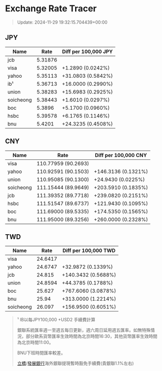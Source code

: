 # Exchange Rate Tracer

> Update: 2024-11-29 19:32:15.704439+00:00

## JPY

| Name      |    Rate | Diff per 100,000 JPY   |
|-----------|---------|------------------------|
| jcb       | 5.31876 |                        |
| visa      | 5.32005 | +1.2890 (0.0242%)      |
| yahoo     | 5.35113 | +31.0803 (0.5842%)     |
| ib¹       | 5.36713 | +16.0000 (0.2990%)     |
| union     | 5.38283 | +15.6983 (0.2925%)     |
| soicheong | 5.38443 | +1.6010 (0.0297%)      |
| boc       | 5.3896  | +5.1700 (0.0960%)      |
| hsbc      | 5.39578 | +6.1765 (0.1146%)      |
| bnu       | 5.4201  | +24.3235 (0.4508%)     |

## CNY

| Name      | Rate                | Diff per 100,000 CNY   |
|-----------|---------------------|------------------------|
| visa      | 110.77959	(90.2693) |                        |
| yahoo     | 110.92591	(90.1503) | +146.3136 (0.1321%)    |
| union     | 110.95085	(90.1300) | +24.9430 (0.0225%)     |
| soicheong | 111.15444	(89.9649) | +203.5910 (0.1835%)    |
| jcb       | 111.39352	(89.7718) | +239.0820 (0.2151%)    |
| hsbc      | 111.51547	(89.6737) | +121.9430 (0.1095%)    |
| boc       | 111.69000	(89.5335) | +174.5350 (0.1565%)    |
| bnu       | 111.95000	(89.3256) | +260.0000 (0.2328%)    |

## TWD

| Name      |    Rate | Diff per 100,000 TWD   |
|-----------|---------|------------------------|
| visa      | 24.6417 |                        |
| yahoo     | 24.6747 | +32.9872 (0.1339%)     |
| jcb       | 24.815  | +140.3432 (0.5688%)    |
| union     | 24.8594 | +44.3785 (0.1788%)     |
| boc       | 25.627  | +767.6060 (3.0878%)    |
| bnu       | 25.94   | +313.0000 (1.2214%)    |
| soicheong | 26.097  | +156.9500 (0.6051%)    |


> ¹ IB以每JPY100,000 +USD2 手續費計算
>
> 銀聯系統匯率週一至週五每日更新，週六周日延用週五匯率。如無特殊情況，部分歐系貨幣匯率生效時間為北京時間16:30，其他貨幣匯率生效時間為北京時間11:00。
>
> BNU下班時間匯率較差。
>
> [立橋](https://www.wlbank.com.mo/uploads/ueditor/file/20181211/1544536513900230.pdf)/[發展銀行](https://www.mdb.com.mo/Service_Charges_20230728.pdf)海外銀聯提現暫時豁免手續費(貴銀聯1.1%左右)

